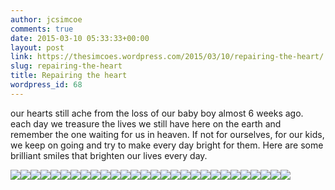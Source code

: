 ```yaml
---
author: jcsimcoe
comments: true
date: 2015-03-10 05:33:33+00:00
layout: post
link: https://thesimcoes.wordpress.com/2015/03/10/repairing-the-heart/
slug: repairing-the-heart
title: Repairing the heart
wordpress_id: 68
---
```


our hearts still ache from the loss of our baby boy almost 6 weeks ago. each day we treasure the lives we still have here on the earth and remember the one waiting for us in heaven. If not for ourselves, for our kids, we keep on going and try to make every day bright for them. Here are some brilliant smiles that brighten our lives every day.

![](/public/assets/115677783c449f25281f757a683a3d9d/tumblr_inline_nkzdgj9AZh1qb8l8q.jpg)![](/public/assets/735ebee1c10136bc13326890386d2205/tumblr_inline_nkzds6h4LT1qb8l8q.jpg)![](/public/assets/1da398efcc878bead927cc315ac36ab1/tumblr_inline_nkzdseTeXx1qb8l8q.jpg)![](/public/assets/745a538177623ab9fde00b4fa9a1cfd9/tumblr_inline_nkzdspxNN81qb8l8q.jpg)![](/public/assets/c0805ca07280ab6bc9fa59d22da607b9/tumblr_inline_nkzdsxxZdb1qb8l8q.jpg)![](/public/assets/4be72d0ff4b9d968e6bc938187195826/tumblr_inline_nkzdt4Dmo91qb8l8q.jpg)![](/public/assets/83ae1a97cfa5b5902617135dd3742f25/tumblr_inline_nkzdtckC4I1qb8l8q.jpg)![](/public/assets/4b2aa864d04237ed541ce6eca99e52cd/tumblr_inline_nkzdtmZQCp1qb8l8q.jpg)![](/public/assets/5e3dfe35db41e62e9966cc837e831843/tumblr_inline_nkzdtyIzU11qb8l8q.jpg)![](/public/assets/3835786aeb854cb2e75b9ddc96c952da/tumblr_inline_nkzduhrWmT1qb8l8q.jpg)![](/public/assets/ea830a63088deb7a69b3042ac2bc360e/tumblr_inline_nkzduwY3Fh1qb8l8q.jpg)![](/public/assets/7dfc61928a01669c2978691a11094a62/tumblr_inline_nkzdv3cGZU1qb8l8q.jpg)![](/public/assets/89cc7468fbbd6a2e2805d113ef36f227/tumblr_inline_nkzdvpBDTe1qb8l8q.jpg)![](/public/assets/b0f7816c3f9eb8ab413c6e9b5bca8e1f/tumblr_inline_nkzdwcWHhT1qb8l8q.jpg)![](/public/assets/62252db1e0314767210ee8308ecfe1f0/tumblr_inline_nkzdxaYQWU1qb8l8q.jpg)![](/public/assets/351a0902dfe2ead62b0d9d4570fa3c53/tumblr_inline_nkzdxyByn91qb8l8q.jpg)![](/public/assets/1d4eec26055300366a67e53c4fda391a/tumblr_inline_nkzdyvyWMY1qb8l8q.jpg)![](/public/assets/c97c970718750fdfb7456fe75ccfc38e/tumblr_inline_nkzdz0B3j51qb8l8q.jpg)![](/public/assets/2b225a45a9164fc9c5a07193d04c17c8/tumblr_inline_nkzdz7GelZ1qb8l8q.jpg)![](/public/assets/0f1109fe0214a41d7b31d2a5995e98f7/tumblr_inline_nkzdzmcIrE1qb8l8q.jpg)![](/public/assets/65397cd663ca86e70dba3c938b7cdaf1/tumblr_inline_nkzdzuYd6h1qb8l8q.jpg)![](/public/assets/e38020ca1c719f37380aa98ad6dc7c8e/tumblr_inline_nkze04rg0m1qb8l8q.jpg)![](/public/assets/90bd2b150c50ceaa593b1e93a006f876/tumblr_inline_nkze0hnF8b1qb8l8q.jpg)![](/public/assets/cc8f85d629fffad0bcd5c450b647beab/tumblr_inline_nkze0tjDhu1qb8l8q.jpg)![](/public/assets/47a68218536d5edc49c845f779ccf835/tumblr_inline_nkze14C3bX1qb8l8q.jpg)![](/public/assets/bca7a5d4861699f8d747e7f8c4d929e1/tumblr_inline_nkze1kX9R81qb8l8q.jpg)![](/public/assets/91320c1a755e399b4394bb03300d2395/tumblr_inline_nkze1wmrpN1qb8l8q.jpg)![](/public/assets/d7550dab843fa7e57c376f2aab340ea6/tumblr_inline_nkze27b6fp1qb8l8q.jpg)

